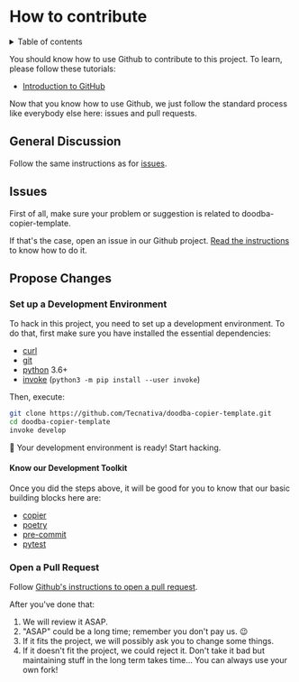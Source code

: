# How to contribute

<details>
<!-- prettier-ignore-start -->
<!-- START doctoc generated TOC please keep comment here to allow auto update -->
<!-- DON'T EDIT THIS SECTION, INSTEAD RE-RUN doctoc TO UPDATE -->
<summary>Table of contents</summary>

- [General Discussion](#general-discussion)
- [Issues](#issues)
- [Propose Changes](#propose-changes)
  - [Set up a Development Environment](#set-up-a-development-environment)
    - [Know our Development Toolkit](#know-our-development-toolkit)
  - [Open a Pull Request](#open-a-pull-request)

<!-- END doctoc generated TOC please keep comment here to allow auto update -->
<!-- prettier-ignore-end -->
</details>

You should know how to use Github to contribute to this project. To learn, please follow
these tutorials:

- [Introduction to GitHub](https://lab.github.com/githubtraining/introduction-to-github)

Now that you know how to use Github, we just follow the standard process like everybody
else here: issues and pull requests.

## General Discussion

Follow the same instructions as for [issues](#issues).

## Issues

First of all, make sure your problem or suggestion is related to doodba-copier-template.

If that's the case, open an issue in our Github project.
[Read the instructions](https://help.github.com/en/github/managing-your-work-on-github/creating-an-issue)
to know how to do it.

## Propose Changes

### Set up a Development Environment

To hack in this project, you need to set up a development environment. To do that, first
make sure you have installed the essential dependencies:

- [curl](https://curl.haxx.se/)
- [git](https://git-scm.com/)
- [python](https://www.python.org/) 3.6+
- [invoke](https://www.pyinvoke.org/) (`python3 -m pip install --user invoke`)

Then, execute:

```bash
git clone https://github.com/Tecnativa/doodba-copier-template.git
cd doodba-copier-template
invoke develop
```

🎉 Your development environment is ready! Start hacking.

#### Know our Development Toolkit

Once you did the steps above, it will be good for you to know that our basic building
blocks here are:

- [copier](https://github.com/pykong/copier)
- [poetry](https://python-poetry.org/)
- [pre-commit](https://pre-commit.com/)
- [pytest](https://docs.pytest.org/)

### Open a Pull Request

Follow
[Github's instructions to open a pull request](https://help.github.com/en/github/collaborating-with-issues-and-pull-requests/creating-a-pull-request).

After you've done that:

1. We will review it ASAP.
1. "ASAP" could be a long time; remember you don't pay us. 😉
1. If it fits the project, we will possibly ask you to change some things.
1. If it doesn't fit the project, we could reject it. Don't take it bad but maintaining
   stuff in the long term takes time... You can always use your own fork!
